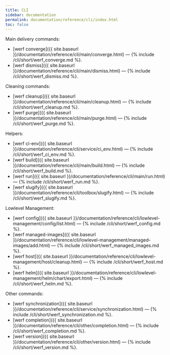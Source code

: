 ```yaml
---
title: CLI
sidebar: documentation
permalink: documentation/reference/cli/index.html
toc: false
---
```


Main delivery commands:
 - [werf converge]({{ site.baseurl }}/documentation/reference/cli/main/converge.html) — {% include /cli/short/werf_converge.md %}.
 - [werf dismiss]({{ site.baseurl }}/documentation/reference/cli/main/dismiss.html) — {% include /cli/short/werf_dismiss.md %}.

Cleaning commands:
 - [werf cleanup]({{ site.baseurl }}/documentation/reference/cli/main/cleanup.html) — {% include /cli/short/werf_cleanup.md %}.
 - [werf purge]({{ site.baseurl }}/documentation/reference/cli/main/purge.html) — {% include /cli/short/werf_purge.md %}.

Helpers:
 - [werf ci-env]({{ site.baseurl }}/documentation/reference/cli/service/ci_env.html) — {% include /cli/short/werf_ci_env.md %}.
 - [werf build]({{ site.baseurl }}/documentation/reference/cli/main/build.html) — {% include /cli/short/werf_build.md %}.
 - [werf run]({{ site.baseurl }}/documentation/reference/cli/main/run.html) — {% include /cli/short/werf_run.md %}.
 - [werf slugify]({{ site.baseurl }}/documentation/reference/cli/toolbox/slugify.html) — {% include /cli/short/werf_slugify.md %}.

Lowlevel Management:
 - [werf config]({{ site.baseurl }}/documentation/reference/cli/lowlevel-management/config/list.html) — {% include /cli/short/werf_config.md %}.
 - [werf managed-images]({{ site.baseurl }}/documentation/reference/cli/lowlevel-management/managed-images/add.html) — {% include /cli/short/werf_managed_images.md %}.
 - [werf host]({{ site.baseurl }}/documentation/reference/cli/lowlevel-management/host/cleanup.html) — {% include /cli/short/werf_host.md %}.
 - [werf helm]({{ site.baseurl }}/documentation/reference/cli/lowlevel-management/helm/chart/export.html) — {% include /cli/short/werf_helm.md %}.

Other commands:
 - [werf synchronization]({{ site.baseurl }}/documentation/reference/cli/service/synchronization.html) — {% include /cli/short/werf_synchronization.md %}.
 - [werf completion]({{ site.baseurl }}/documentation/reference/cli/other/completion.html) — {% include /cli/short/werf_completion.md %}.
 - [werf version]({{ site.baseurl }}/documentation/reference/cli/other/version.html) — {% include /cli/short/werf_version.md %}.
